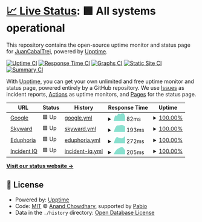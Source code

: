 # [📈 Live Status](https://JuanCabalTrej.github.io/LiveStatus): <!--live status--> **🟩 All systems operational**

This repository contains the open-source uptime monitor and status page for [JuanCabalTrej](https://JuanCabalTrej.github.io/LiveStatus), powered by [Upptime](https://github.com/upptime/upptime).

[![Uptime CI](https://github.com/JuanCabalTrej/LiveStatus/workflows/Uptime%20CI/badge.svg)](https://github.com/JuanCabalTrej/LiveStatus/actions?query=workflow%3A%22Uptime+CI%22)
[![Response Time CI](https://github.com/JuanCabalTrej/LiveStatus/workflows/Response%20Time%20CI/badge.svg)](https://github.com/JuanCabalTrej/LiveStatus/actions?query=workflow%3A%22Response+Time+CI%22)
[![Graphs CI](https://github.com/JuanCabalTrej/LiveStatus/workflows/Graphs%20CI/badge.svg)](https://github.com/JuanCabalTrej/LiveStatus/actions?query=workflow%3A%22Graphs+CI%22)
[![Static Site CI](https://github.com/JuanCabalTrej/LiveStatus/workflows/Static%20Site%20CI/badge.svg)](https://github.com/JuanCabalTrej/LiveStatus/actions?query=workflow%3A%22Static+Site+CI%22)
[![Summary CI](https://github.com/JuanCabalTrej/LiveStatus/workflows/Summary%20CI/badge.svg)](https://github.com/JuanCabalTrej/LiveStatus/actions?query=workflow%3A%22Summary+CI%22)

With [Upptime](https://upptime.js.org), you can get your own unlimited and free uptime monitor and status page, powered entirely by a GitHub repository. We use [Issues](https://github.com/JuanCabalTrej/LiveStatus/issues) as incident reports, [Actions](https://github.com/JuanCabalTrej/LiveStatus/actions) as uptime monitors, and [Pages](https://JuanCabalTrej.github.io/LiveStatus) for the status page.

<!--start: status pages-->
<!-- This summary is generated by Upptime (https://github.com/upptime/upptime) -->
<!-- Do not edit this manually, your changes will be overwritten -->
<!-- prettier-ignore -->
| URL | Status | History | Response Time | Uptime |
| --- | ------ | ------- | ------------- | ------ |
| <img alt="" src="https://icons.duckduckgo.com/ip3/www.google.com.ico" height="13"> [Google](https://www.google.com) | 🟩 Up | [google.yml](https://github.com/JuanCabalTrej/LiveStatus/commits/HEAD/history/google.yml) | <details><summary><img alt="Response time graph" src="./graphs/google/response-time-week.png" height="20"> 82ms</summary><br><a href="https://JuanCabalTrej.github.io/LiveStatus/history/google"><img alt="Response time 82" src="https://img.shields.io/endpoint?url=https%3A%2F%2Fraw.githubusercontent.com%2FJuanCabalTrej%2FLiveStatus%2FHEAD%2Fapi%2Fgoogle%2Fresponse-time.json"></a><br><a href="https://JuanCabalTrej.github.io/LiveStatus/history/google"><img alt="24-hour response time 82" src="https://img.shields.io/endpoint?url=https%3A%2F%2Fraw.githubusercontent.com%2FJuanCabalTrej%2FLiveStatus%2FHEAD%2Fapi%2Fgoogle%2Fresponse-time-day.json"></a><br><a href="https://JuanCabalTrej.github.io/LiveStatus/history/google"><img alt="7-day response time 82" src="https://img.shields.io/endpoint?url=https%3A%2F%2Fraw.githubusercontent.com%2FJuanCabalTrej%2FLiveStatus%2FHEAD%2Fapi%2Fgoogle%2Fresponse-time-week.json"></a><br><a href="https://JuanCabalTrej.github.io/LiveStatus/history/google"><img alt="30-day response time 82" src="https://img.shields.io/endpoint?url=https%3A%2F%2Fraw.githubusercontent.com%2FJuanCabalTrej%2FLiveStatus%2FHEAD%2Fapi%2Fgoogle%2Fresponse-time-month.json"></a><br><a href="https://JuanCabalTrej.github.io/LiveStatus/history/google"><img alt="1-year response time 82" src="https://img.shields.io/endpoint?url=https%3A%2F%2Fraw.githubusercontent.com%2FJuanCabalTrej%2FLiveStatus%2FHEAD%2Fapi%2Fgoogle%2Fresponse-time-year.json"></a></details> | <details><summary><a href="https://JuanCabalTrej.github.io/LiveStatus/history/google">100.00%</a></summary><a href="https://JuanCabalTrej.github.io/LiveStatus/history/google"><img alt="All-time uptime 100.00%" src="https://img.shields.io/endpoint?url=https%3A%2F%2Fraw.githubusercontent.com%2FJuanCabalTrej%2FLiveStatus%2FHEAD%2Fapi%2Fgoogle%2Fuptime.json"></a><br><a href="https://JuanCabalTrej.github.io/LiveStatus/history/google"><img alt="24-hour uptime 100.00%" src="https://img.shields.io/endpoint?url=https%3A%2F%2Fraw.githubusercontent.com%2FJuanCabalTrej%2FLiveStatus%2FHEAD%2Fapi%2Fgoogle%2Fuptime-day.json"></a><br><a href="https://JuanCabalTrej.github.io/LiveStatus/history/google"><img alt="7-day uptime 100.00%" src="https://img.shields.io/endpoint?url=https%3A%2F%2Fraw.githubusercontent.com%2FJuanCabalTrej%2FLiveStatus%2FHEAD%2Fapi%2Fgoogle%2Fuptime-week.json"></a><br><a href="https://JuanCabalTrej.github.io/LiveStatus/history/google"><img alt="30-day uptime 100.00%" src="https://img.shields.io/endpoint?url=https%3A%2F%2Fraw.githubusercontent.com%2FJuanCabalTrej%2FLiveStatus%2FHEAD%2Fapi%2Fgoogle%2Fuptime-month.json"></a><br><a href="https://JuanCabalTrej.github.io/LiveStatus/history/google"><img alt="1-year uptime 100.00%" src="https://img.shields.io/endpoint?url=https%3A%2F%2Fraw.githubusercontent.com%2FJuanCabalTrej%2FLiveStatus%2FHEAD%2Fapi%2Fgoogle%2Fuptime-year.json"></a></details>
| <img alt="" src="https://icons.duckduckgo.com/ip3/skyward.iscorp.com.ico" height="13"> [Skyward](https://skyward.iscorp.com/scripts/wsisa.dll/WService=wsfindelvalleisdtx/seplog01.w) | 🟩 Up | [skyward.yml](https://github.com/JuanCabalTrej/LiveStatus/commits/HEAD/history/skyward.yml) | <details><summary><img alt="Response time graph" src="./graphs/skyward/response-time-week.png" height="20"> 193ms</summary><br><a href="https://JuanCabalTrej.github.io/LiveStatus/history/skyward"><img alt="Response time 193" src="https://img.shields.io/endpoint?url=https%3A%2F%2Fraw.githubusercontent.com%2FJuanCabalTrej%2FLiveStatus%2FHEAD%2Fapi%2Fskyward%2Fresponse-time.json"></a><br><a href="https://JuanCabalTrej.github.io/LiveStatus/history/skyward"><img alt="24-hour response time 193" src="https://img.shields.io/endpoint?url=https%3A%2F%2Fraw.githubusercontent.com%2FJuanCabalTrej%2FLiveStatus%2FHEAD%2Fapi%2Fskyward%2Fresponse-time-day.json"></a><br><a href="https://JuanCabalTrej.github.io/LiveStatus/history/skyward"><img alt="7-day response time 193" src="https://img.shields.io/endpoint?url=https%3A%2F%2Fraw.githubusercontent.com%2FJuanCabalTrej%2FLiveStatus%2FHEAD%2Fapi%2Fskyward%2Fresponse-time-week.json"></a><br><a href="https://JuanCabalTrej.github.io/LiveStatus/history/skyward"><img alt="30-day response time 193" src="https://img.shields.io/endpoint?url=https%3A%2F%2Fraw.githubusercontent.com%2FJuanCabalTrej%2FLiveStatus%2FHEAD%2Fapi%2Fskyward%2Fresponse-time-month.json"></a><br><a href="https://JuanCabalTrej.github.io/LiveStatus/history/skyward"><img alt="1-year response time 193" src="https://img.shields.io/endpoint?url=https%3A%2F%2Fraw.githubusercontent.com%2FJuanCabalTrej%2FLiveStatus%2FHEAD%2Fapi%2Fskyward%2Fresponse-time-year.json"></a></details> | <details><summary><a href="https://JuanCabalTrej.github.io/LiveStatus/history/skyward">100.00%</a></summary><a href="https://JuanCabalTrej.github.io/LiveStatus/history/skyward"><img alt="All-time uptime 100.00%" src="https://img.shields.io/endpoint?url=https%3A%2F%2Fraw.githubusercontent.com%2FJuanCabalTrej%2FLiveStatus%2FHEAD%2Fapi%2Fskyward%2Fuptime.json"></a><br><a href="https://JuanCabalTrej.github.io/LiveStatus/history/skyward"><img alt="24-hour uptime 100.00%" src="https://img.shields.io/endpoint?url=https%3A%2F%2Fraw.githubusercontent.com%2FJuanCabalTrej%2FLiveStatus%2FHEAD%2Fapi%2Fskyward%2Fuptime-day.json"></a><br><a href="https://JuanCabalTrej.github.io/LiveStatus/history/skyward"><img alt="7-day uptime 100.00%" src="https://img.shields.io/endpoint?url=https%3A%2F%2Fraw.githubusercontent.com%2FJuanCabalTrej%2FLiveStatus%2FHEAD%2Fapi%2Fskyward%2Fuptime-week.json"></a><br><a href="https://JuanCabalTrej.github.io/LiveStatus/history/skyward"><img alt="30-day uptime 100.00%" src="https://img.shields.io/endpoint?url=https%3A%2F%2Fraw.githubusercontent.com%2FJuanCabalTrej%2FLiveStatus%2FHEAD%2Fapi%2Fskyward%2Fuptime-month.json"></a><br><a href="https://JuanCabalTrej.github.io/LiveStatus/history/skyward"><img alt="1-year uptime 100.00%" src="https://img.shields.io/endpoint?url=https%3A%2F%2Fraw.githubusercontent.com%2FJuanCabalTrej%2FLiveStatus%2FHEAD%2Fapi%2Fskyward%2Fuptime-year.json"></a></details>
| <img alt="" src="https://icons.duckduckgo.com/ip3/eduphoria.del-valle.k12.tx.us.ico" height="13"> [Eduphoria](https://eduphoria.del-valle.k12.tx.us/authdistrict/login) | 🟩 Up | [eduphoria.yml](https://github.com/JuanCabalTrej/LiveStatus/commits/HEAD/history/eduphoria.yml) | <details><summary><img alt="Response time graph" src="./graphs/eduphoria/response-time-week.png" height="20"> 272ms</summary><br><a href="https://JuanCabalTrej.github.io/LiveStatus/history/eduphoria"><img alt="Response time 272" src="https://img.shields.io/endpoint?url=https%3A%2F%2Fraw.githubusercontent.com%2FJuanCabalTrej%2FLiveStatus%2FHEAD%2Fapi%2Feduphoria%2Fresponse-time.json"></a><br><a href="https://JuanCabalTrej.github.io/LiveStatus/history/eduphoria"><img alt="24-hour response time 272" src="https://img.shields.io/endpoint?url=https%3A%2F%2Fraw.githubusercontent.com%2FJuanCabalTrej%2FLiveStatus%2FHEAD%2Fapi%2Feduphoria%2Fresponse-time-day.json"></a><br><a href="https://JuanCabalTrej.github.io/LiveStatus/history/eduphoria"><img alt="7-day response time 272" src="https://img.shields.io/endpoint?url=https%3A%2F%2Fraw.githubusercontent.com%2FJuanCabalTrej%2FLiveStatus%2FHEAD%2Fapi%2Feduphoria%2Fresponse-time-week.json"></a><br><a href="https://JuanCabalTrej.github.io/LiveStatus/history/eduphoria"><img alt="30-day response time 272" src="https://img.shields.io/endpoint?url=https%3A%2F%2Fraw.githubusercontent.com%2FJuanCabalTrej%2FLiveStatus%2FHEAD%2Fapi%2Feduphoria%2Fresponse-time-month.json"></a><br><a href="https://JuanCabalTrej.github.io/LiveStatus/history/eduphoria"><img alt="1-year response time 272" src="https://img.shields.io/endpoint?url=https%3A%2F%2Fraw.githubusercontent.com%2FJuanCabalTrej%2FLiveStatus%2FHEAD%2Fapi%2Feduphoria%2Fresponse-time-year.json"></a></details> | <details><summary><a href="https://JuanCabalTrej.github.io/LiveStatus/history/eduphoria">100.00%</a></summary><a href="https://JuanCabalTrej.github.io/LiveStatus/history/eduphoria"><img alt="All-time uptime 100.00%" src="https://img.shields.io/endpoint?url=https%3A%2F%2Fraw.githubusercontent.com%2FJuanCabalTrej%2FLiveStatus%2FHEAD%2Fapi%2Feduphoria%2Fuptime.json"></a><br><a href="https://JuanCabalTrej.github.io/LiveStatus/history/eduphoria"><img alt="24-hour uptime 100.00%" src="https://img.shields.io/endpoint?url=https%3A%2F%2Fraw.githubusercontent.com%2FJuanCabalTrej%2FLiveStatus%2FHEAD%2Fapi%2Feduphoria%2Fuptime-day.json"></a><br><a href="https://JuanCabalTrej.github.io/LiveStatus/history/eduphoria"><img alt="7-day uptime 100.00%" src="https://img.shields.io/endpoint?url=https%3A%2F%2Fraw.githubusercontent.com%2FJuanCabalTrej%2FLiveStatus%2FHEAD%2Fapi%2Feduphoria%2Fuptime-week.json"></a><br><a href="https://JuanCabalTrej.github.io/LiveStatus/history/eduphoria"><img alt="30-day uptime 100.00%" src="https://img.shields.io/endpoint?url=https%3A%2F%2Fraw.githubusercontent.com%2FJuanCabalTrej%2FLiveStatus%2FHEAD%2Fapi%2Feduphoria%2Fuptime-month.json"></a><br><a href="https://JuanCabalTrej.github.io/LiveStatus/history/eduphoria"><img alt="1-year uptime 100.00%" src="https://img.shields.io/endpoint?url=https%3A%2F%2Fraw.githubusercontent.com%2FJuanCabalTrej%2FLiveStatus%2FHEAD%2Fapi%2Feduphoria%2Fuptime-year.json"></a></details>
| <img alt="" src="https://icons.duckduckgo.com/ip3/dvisd.incidentiq.com.ico" height="13"> [Incident IQ](https://dvisd.incidentiq.com/) | 🟩 Up | [incident-iq.yml](https://github.com/JuanCabalTrej/LiveStatus/commits/HEAD/history/incident-iq.yml) | <details><summary><img alt="Response time graph" src="./graphs/incident-iq/response-time-week.png" height="20"> 205ms</summary><br><a href="https://JuanCabalTrej.github.io/LiveStatus/history/incident-iq"><img alt="Response time 205" src="https://img.shields.io/endpoint?url=https%3A%2F%2Fraw.githubusercontent.com%2FJuanCabalTrej%2FLiveStatus%2FHEAD%2Fapi%2Fincident-iq%2Fresponse-time.json"></a><br><a href="https://JuanCabalTrej.github.io/LiveStatus/history/incident-iq"><img alt="24-hour response time 205" src="https://img.shields.io/endpoint?url=https%3A%2F%2Fraw.githubusercontent.com%2FJuanCabalTrej%2FLiveStatus%2FHEAD%2Fapi%2Fincident-iq%2Fresponse-time-day.json"></a><br><a href="https://JuanCabalTrej.github.io/LiveStatus/history/incident-iq"><img alt="7-day response time 205" src="https://img.shields.io/endpoint?url=https%3A%2F%2Fraw.githubusercontent.com%2FJuanCabalTrej%2FLiveStatus%2FHEAD%2Fapi%2Fincident-iq%2Fresponse-time-week.json"></a><br><a href="https://JuanCabalTrej.github.io/LiveStatus/history/incident-iq"><img alt="30-day response time 205" src="https://img.shields.io/endpoint?url=https%3A%2F%2Fraw.githubusercontent.com%2FJuanCabalTrej%2FLiveStatus%2FHEAD%2Fapi%2Fincident-iq%2Fresponse-time-month.json"></a><br><a href="https://JuanCabalTrej.github.io/LiveStatus/history/incident-iq"><img alt="1-year response time 205" src="https://img.shields.io/endpoint?url=https%3A%2F%2Fraw.githubusercontent.com%2FJuanCabalTrej%2FLiveStatus%2FHEAD%2Fapi%2Fincident-iq%2Fresponse-time-year.json"></a></details> | <details><summary><a href="https://JuanCabalTrej.github.io/LiveStatus/history/incident-iq">100.00%</a></summary><a href="https://JuanCabalTrej.github.io/LiveStatus/history/incident-iq"><img alt="All-time uptime 100.00%" src="https://img.shields.io/endpoint?url=https%3A%2F%2Fraw.githubusercontent.com%2FJuanCabalTrej%2FLiveStatus%2FHEAD%2Fapi%2Fincident-iq%2Fuptime.json"></a><br><a href="https://JuanCabalTrej.github.io/LiveStatus/history/incident-iq"><img alt="24-hour uptime 100.00%" src="https://img.shields.io/endpoint?url=https%3A%2F%2Fraw.githubusercontent.com%2FJuanCabalTrej%2FLiveStatus%2FHEAD%2Fapi%2Fincident-iq%2Fuptime-day.json"></a><br><a href="https://JuanCabalTrej.github.io/LiveStatus/history/incident-iq"><img alt="7-day uptime 100.00%" src="https://img.shields.io/endpoint?url=https%3A%2F%2Fraw.githubusercontent.com%2FJuanCabalTrej%2FLiveStatus%2FHEAD%2Fapi%2Fincident-iq%2Fuptime-week.json"></a><br><a href="https://JuanCabalTrej.github.io/LiveStatus/history/incident-iq"><img alt="30-day uptime 100.00%" src="https://img.shields.io/endpoint?url=https%3A%2F%2Fraw.githubusercontent.com%2FJuanCabalTrej%2FLiveStatus%2FHEAD%2Fapi%2Fincident-iq%2Fuptime-month.json"></a><br><a href="https://JuanCabalTrej.github.io/LiveStatus/history/incident-iq"><img alt="1-year uptime 100.00%" src="https://img.shields.io/endpoint?url=https%3A%2F%2Fraw.githubusercontent.com%2FJuanCabalTrej%2FLiveStatus%2FHEAD%2Fapi%2Fincident-iq%2Fuptime-year.json"></a></details>

<!--end: status pages-->

[**Visit our status website →**](https://JuanCabalTrej.github.io/LiveStatus)

## 📄 License

- Powered by: [Upptime](https://github.com/upptime/upptime)
- Code: [MIT](./LICENSE) © [Anand Chowdhary](https://anandchowdhary.com), supported by [Pabio](https://pabio.com)
- Data in the `./history` directory: [Open Database License](https://opendatacommons.org/licenses/odbl/1-0/)
